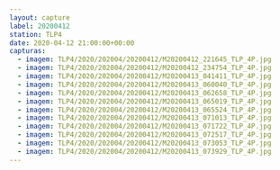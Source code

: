 ```yaml
---
layout: capture
label: 20200412
station: TLP4
date: 2020-04-12 21:00:00+00:00
capturas:
  - imagem: TLP4/2020/202004/20200412/M20200412_221645_TLP_4P.jpg
  - imagem: TLP4/2020/202004/20200412/M20200412_234754_TLP_4P.jpg
  - imagem: TLP4/2020/202004/20200412/M20200413_041411_TLP_4P.jpg
  - imagem: TLP4/2020/202004/20200412/M20200413_060040_TLP_4P.jpg
  - imagem: TLP4/2020/202004/20200412/M20200413_062658_TLP_4P.jpg
  - imagem: TLP4/2020/202004/20200412/M20200413_065019_TLP_4P.jpg
  - imagem: TLP4/2020/202004/20200412/M20200413_065524_TLP_4P.jpg
  - imagem: TLP4/2020/202004/20200412/M20200413_071013_TLP_4P.jpg
  - imagem: TLP4/2020/202004/20200412/M20200413_071722_TLP_4P.jpg
  - imagem: TLP4/2020/202004/20200412/M20200413_072517_TLP_4P.jpg
  - imagem: TLP4/2020/202004/20200412/M20200413_073053_TLP_4P.jpg
  - imagem: TLP4/2020/202004/20200412/M20200413_073929_TLP_4P.jpg
---
```

